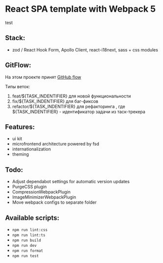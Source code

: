 # React SPA template with Webpack 5

test

## Stack:
- zod / React Hook Form, Apollo Client, react-i18next, sass + css modules

## GitFlow:
  На этом проекте принят [GitHub flow](https://docs.github.com/en/get-started/quickstart/github-flow)

  Типы веток:
  1. feat/${TASK_INDENTIFIER} для новой функциональности
  2. fix/${TASK_INDENTIFIER} для баг-фиксов
  3. refactor/${TASK_INDENTIFIER} для рефакторинга
  , где ${TASK_INDENTIFIER} - идентификатор задачи из таск-трекера


## Features:
- ui kit
- microfrontend architecture powered by fsd
- internationalization
- theming

## Todo:
-   Adjust dependabot settings for automatic version updates 
-   PurgeCSS plugin
-   CompressionWebpackPlugin
-   ImageMinimizerWebpackPlugin
-   Move webpack configs to separate folder

## Available scripts:

-   `npm run lint:css`
-   `npm run lint:ts`
-   `npm run build`
-   `npm run dev`
-   `npm run format`
-   `npm run test`
